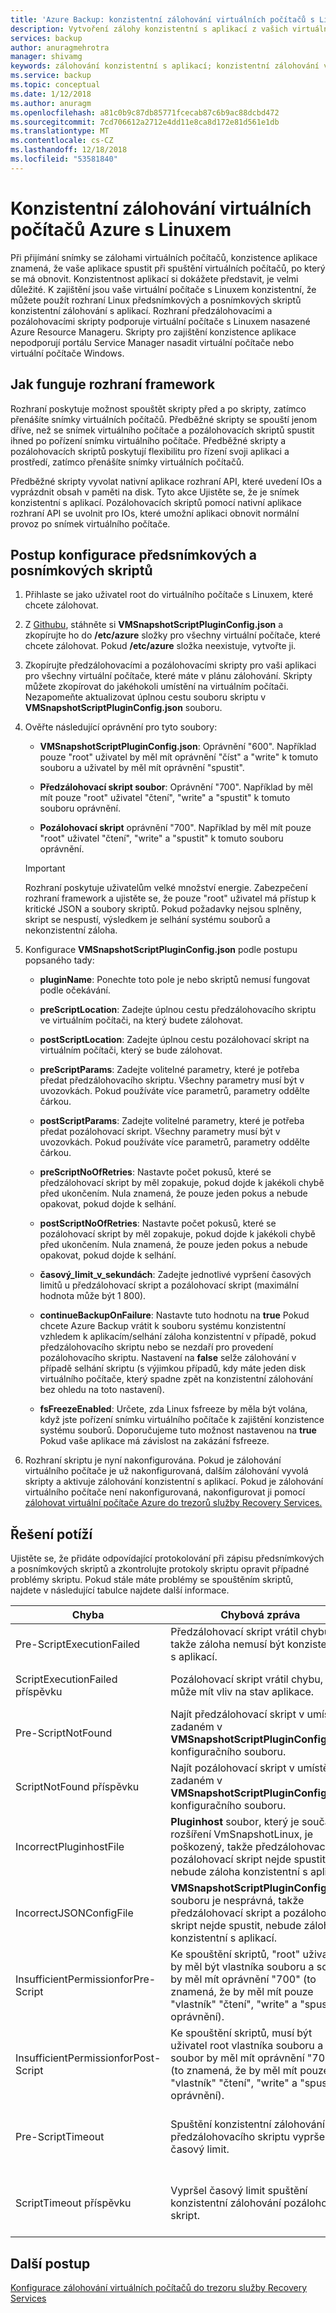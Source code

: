 ```yaml
---
title: 'Azure Backup: konzistentní zálohování virtuálních počítačů s Linuxem'
description: Vytvoření zálohy konzistentní s aplikací z vašich virtuálních počítačů s Linuxem do Azure. Tento článek vysvětluje, konfiguraci rozhraní skript pro zálohování Azure nasazené virtuální počítače s Linuxem. Tento článek také obsahuje informace o odstraňování potíží.
services: backup
author: anuragmehrotra
manager: shivamg
keywords: zálohování konzistentní s aplikací; konzistentní zálohování virtuálních počítačů Azure; Zálohování virtuálního počítače s Linuxem; Azure Backup
ms.service: backup
ms.topic: conceptual
ms.date: 1/12/2018
ms.author: anuragm
ms.openlocfilehash: a81c0b9c87db85771fcecab87c6b9ac88dcbd472
ms.sourcegitcommit: 7cd706612a2712e4dd11e8ca8d172e81d561e1db
ms.translationtype: MT
ms.contentlocale: cs-CZ
ms.lasthandoff: 12/18/2018
ms.locfileid: "53581840"
---
```

# <a name="application-consistent-backup-of-azure-linux-vms"></a>Konzistentní zálohování virtuálních počítačů Azure s Linuxem

Při přijímání snímky se zálohami virtuálních počítačů, konzistence aplikace znamená, že vaše aplikace spustit při spuštění virtuálních počítačů, po který se má obnovit. Konzistentnost aplikací si dokážete představit, je velmi důležité. K zajištění jsou vaše virtuální počítače s Linuxem konzistentní, že můžete použít rozhraní Linux předsnímkových a posnímkových skriptů konzistentní zálohování s aplikací. Rozhraní předzálohovacími a pozálohovacími skripty podporuje virtuální počítače s Linuxem nasazené Azure Resource Manageru. Skripty pro zajištění konzistence aplikace nepodporují portálu Service Manager nasadit virtuální počítače nebo virtuální počítače Windows.

## <a name="how-the-framework-works"></a>Jak funguje rozhraní framework

Rozhraní poskytuje možnost spouštět skripty před a po skripty, zatímco přenášíte snímky virtuálních počítačů. Předběžné skripty se spouští jenom dříve, než se snímek virtuálního počítače a pozálohovacích skriptů spustit ihned po pořízení snímku virtuálního počítače. Předběžné skripty a pozálohovacích skriptů poskytují flexibilitu pro řízení svoji aplikaci a prostředí, zatímco přenášíte snímky virtuálních počítačů.

Předběžné skripty vyvolat nativní aplikace rozhraní API, které uvedení IOs a vyprázdnit obsah v paměti na disk. Tyto akce Ujistěte se, že je snímek konzistentní s aplikací. Pozálohovacích skriptů pomocí nativní aplikace rozhraní API se uvolnit pro IOs, které umožní aplikaci obnovit normální provoz po snímek virtuálního počítače.

## <a name="steps-to-configure-pre-script-and-post-script"></a>Postup konfigurace předsnímkových a posnímkových skriptů

1. Přihlaste se jako uživatel root do virtuálního počítače s Linuxem, které chcete zálohovat.

2. Z [Githubu](https://github.com/MicrosoftAzureBackup/VMSnapshotPluginConfig), stáhněte si **VMSnapshotScriptPluginConfig.json** a zkopírujte ho do **/etc/azure** složky pro všechny virtuální počítače, které chcete zálohovat. Pokud **/etc/azure** složka neexistuje, vytvořte ji.

3. Zkopírujte předzálohovacími a pozálohovacími skripty pro vaši aplikaci pro všechny virtuální počítače, které máte v plánu zálohování. Skripty můžete zkopírovat do jakéhokoli umístění na virtuálním počítači. Nezapomeňte aktualizovat úplnou cestu souboru skriptu v **VMSnapshotScriptPluginConfig.json** souboru.

4. Ověřte následující oprávnění pro tyto soubory:

   - **VMSnapshotScriptPluginConfig.json**: Oprávnění "600". Například pouze "root" uživatel by měl mít oprávnění "číst" a "write" k tomuto souboru a uživatel by měl mít oprávnění "spustit".

   - **Předzálohovací skript soubor**: Oprávnění "700".  Například by měl mít pouze "root" uživatel "čtení", "write" a "spustit" k tomuto souboru oprávnění.

   - **Pozálohovací skript** oprávnění "700". Například by měl mít pouze "root" uživatel "čtení", "write" a "spustit" k tomuto souboru oprávnění.

   > [!Important]
   > Rozhraní poskytuje uživatelům velké množství energie. Zabezpečení rozhraní framework a ujistěte se, že pouze "root" uživatel má přístup k kritické JSON a soubory skriptů.
   > Pokud požadavky nejsou splněny, skript se nespustí, výsledkem je selhání systému souborů a nekonzistentní záloha.
   >

5. Konfigurace **VMSnapshotScriptPluginConfig.json** podle postupu popsaného tady:
    - **pluginName**: Ponechte toto pole je nebo skriptů nemusí fungovat podle očekávání.

    - **preScriptLocation**: Zadejte úplnou cestu předzálohovacího skriptu ve virtuálním počítači, na který budete zálohovat.

    - **postScriptLocation**: Zadejte úplnou cestu pozálohovací skript na virtuálním počítači, který se bude zálohovat.

    - **preScriptParams**: Zadejte volitelné parametry, které je potřeba předat předzálohovacího skriptu. Všechny parametry musí být v uvozovkách. Pokud používáte více parametrů, parametry oddělte čárkou.

    - **postScriptParams**: Zadejte volitelné parametry, které je potřeba předat pozálohovací skript. Všechny parametry musí být v uvozovkách. Pokud používáte více parametrů, parametry oddělte čárkou.

    - **preScriptNoOfRetries**: Nastavte počet pokusů, které se předzálohovací skript by měl zopakuje, pokud dojde k jakékoli chybě před ukončením. Nula znamená, že pouze jeden pokus a nebude opakovat, pokud dojde k selhání.

    - **postScriptNoOfRetries**:  Nastavte počet pokusů, které se pozálohovací skript by měl zopakuje, pokud dojde k jakékoli chybě před ukončením. Nula znamená, že pouze jeden pokus a nebude opakovat, pokud dojde k selhání.

    - **časový_limit_v_sekundách**: Zadejte jednotlivé vypršení časových limitů u předzálohovací skript a pozálohovací skript (maximální hodnota může být 1 800).

    - **continueBackupOnFailure**: Nastavte tuto hodnotu na **true** Pokud chcete Azure Backup vrátit k souboru systému konzistentní vzhledem k aplikacím/selhání záloha konzistentní v případě, pokud předzálohovacího skriptu nebo se nezdaří pro provedení pozálohovacího skriptu. Nastavení na **false** selže zálohování v případě selhání skriptu (s výjimkou případů, kdy máte jeden disk virtuálního počítače, který spadne zpět na konzistentní zálohování bez ohledu na toto nastavení).

    - **fsFreezeEnabled**: Určete, zda Linux fsfreeze by měla být volána, když jste pořízení snímku virtuálního počítače k zajištění konzistence systému souborů. Doporučujeme tuto možnost nastavenou na **true** Pokud vaše aplikace má závislost na zakázání fsfreeze.

6. Rozhraní skriptu je nyní nakonfigurována. Pokud je zálohování virtuálního počítače je už nakonfigurovaná, dalším zálohování vyvolá skripty a aktivuje zálohování konzistentní s aplikací. Pokud je zálohování virtuálního počítače není nakonfigurovaná, nakonfigurovat ji pomocí [zálohovat virtuální počítače Azure do trezorů služby Recovery Services.](https://docs.microsoft.com/azure/backup/backup-azure-vms-first-look-arm)

## <a name="troubleshooting"></a>Řešení potíží

Ujistěte se, že přidáte odpovídající protokolování při zápisu předsnímkových a posnímkových skriptů a zkontrolujte protokoly skriptu opravit případné problémy skriptu. Pokud stále máte problémy se spouštěním skriptů, najdete v následující tabulce najdete další informace.

| Chyba | Chybová zpráva | Doporučená akce |
| ------------------------ | -------------- | ------------------ |
| Pre-ScriptExecutionFailed |Předzálohovací skript vrátil chybu, takže záloha nemusí být konzistentní s aplikací.   | Podívejte se na protokoly chyb vašeho skriptu, pokud chcete problém vyřešit.|  
|   ScriptExecutionFailed příspěvku |    Pozálohovací skript vrátil chybu, která může mít vliv na stav aplikace. |    Podívejte se na protokoly chyb vašeho skriptu, abyste tento problém vyřešit a zkontrolovat stav aplikace. |
| Pre-ScriptNotFound |  Najít předzálohovací skript v umístění zadaném v **VMSnapshotScriptPluginConfig.json** konfiguračního souboru. |   Zkontrolujte, že to předzálohovací skript nachází na cestu, která je určena v konfiguračním souboru, aby zálohování konzistentní s aplikací.|
| ScriptNotFound příspěvku | Najít pozálohovací skript v umístění zadaném v **VMSnapshotScriptPluginConfig.json** konfiguračního souboru. |   Zkontrolujte, že to pozálohovací skript nachází na cestě zadané v konfiguračním souboru, aby zálohování konzistentní s aplikací.|
| IncorrectPluginhostFile | **Pluginhost** soubor, který je součástí rozšíření VmSnapshotLinux, je poškozený, takže předzálohovací a pozálohovací skript nejde spustit, nebude záloha konzistentní s aplikací. | Odinstalace **VmSnapshotLinux** rozšíření a bude automaticky znovu při dalším zálohování se tento problém vyřešit. |
| IncorrectJSONConfigFile | **VMSnapshotScriptPluginConfig.json** souboru je nesprávná, takže předzálohovací skript a pozálohovací skript nejde spustit, nebude záloha konzistentní s aplikací. | Stáhněte si kopii z [Githubu](https://github.com/MicrosoftAzureBackup/VMSnapshotPluginConfig) a konfigurovat znova. |
| InsufficientPermissionforPre-Script | Ke spouštění skriptů, "root" uživatel by měl být vlastníka souboru a soubor by měl mít oprávnění "700" (to znamená, že by měl mít pouze "vlastník" "čtení", "write" a "spustit" oprávnění). | Ujistěte se, že uživatel "root" je "vlastník" soubor skriptu a že pouze "vlastník" je "oprávnění ke čtení", "write" a "spustit". |
| InsufficientPermissionforPost-Script | Ke spouštění skriptů, musí být uživatel root vlastníka souboru a soubor by měl mít oprávnění "700" (to znamená, že by měl mít pouze "vlastník" "čtení", "write" a "spustit" oprávnění). | Ujistěte se, že uživatel "root" je "vlastník" soubor skriptu a že pouze "vlastník" je "oprávnění ke čtení", "write" a "spustit". |
| Pre-ScriptTimeout | Spuštění konzistentní zálohování předzálohovacího skriptu vypršel časový limit. | Zkontrolujte skript a zvýšit časový limit v **VMSnapshotScriptPluginConfig.json** soubor, který se nachází ve **/etc/azure**. |
| ScriptTimeout příspěvku | Vypršel časový limit spuštění konzistentní zálohování pozálohovací skript. | Zkontrolujte skript a zvýšit časový limit v **VMSnapshotScriptPluginConfig.json** soubor, který se nachází ve **/etc/azure**. |

## <a name="next-steps"></a>Další postup
[Konfigurace zálohování virtuálních počítačů do trezoru služby Recovery Services](https://docs.microsoft.com/azure/backup/backup-azure-arm-vms)

